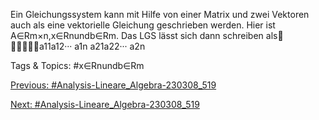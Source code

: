 Ein Gleichungssystem kann mit Hilfe von einer Matrix und zwei Vektoren auch als eine vektorielle
Gleichung geschrieben werden. Hier ist A∈Rm×n,x∈Rnundb∈Rm. Das LGS lässt sich dann
schreiben als
a11a12··· a1n
a21a22··· a2n

   Tags & Topics:
   #x∈Rnundb∈Rm

[Previous: #Analysis-Lineare_Algebra-230308_519](Analysis-Lineare_Algebra-230308_519.md)

[Next: #Analysis-Lineare_Algebra-230308_519](Analysis-Lineare_Algebra-230308_519.md)